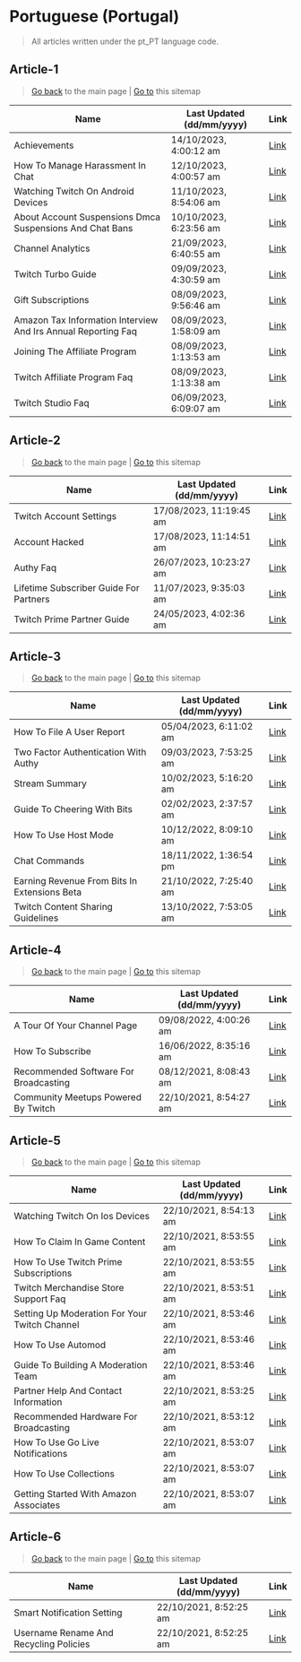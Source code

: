 # Portuguese (Portugal)
> All articles written under the pt_PT language code. 

## Article-1
> [Go back](../README.md) to the main page | [Go to](https://help.twitch.tv/s/sitemap-topicarticle-1.xml) this sitemap

| Name                                                          | Last Updated (dd/mm/yyyy) | Link                                                                                                                   |
|---------------------------------------------------------------|---------------------------|------------------------------------------------------------------------------------------------------------------------|
| Achievements                                                  | 14/10/2023, 4:00:12 am    | [Link](https://help.twitch.tv/s/article/achievements?language=pt_PT)                                                   |
| How To Manage Harassment In Chat                              | 12/10/2023, 4:00:57 am    | [Link](https://help.twitch.tv/s/article/how-to-manage-harassment-in-chat?language=pt_PT)                               |
| Watching Twitch On Android Devices                            | 11/10/2023, 8:54:06 am    | [Link](https://help.twitch.tv/s/article/watching-twitch-on-android-devices?language=pt_PT)                             |
| About Account Suspensions Dmca Suspensions And Chat Bans      | 10/10/2023, 6:23:56 am    | [Link](https://help.twitch.tv/s/article/about-account-suspensions-dmca-suspensions-and-chat-bans?language=pt_PT)       |
| Channel Analytics                                             | 21/09/2023, 6:40:55 am    | [Link](https://help.twitch.tv/s/article/channel-analytics?language=pt_PT)                                              |
| Twitch Turbo Guide                                            | 09/09/2023, 4:30:59 am    | [Link](https://help.twitch.tv/s/article/twitch-turbo-guide?language=pt_PT)                                             |
| Gift Subscriptions                                            | 08/09/2023, 9:56:46 am    | [Link](https://help.twitch.tv/s/article/gift-subscriptions?language=pt_PT)                                             |
| Amazon Tax Information Interview And Irs Annual Reporting Faq | 08/09/2023, 1:58:09 am    | [Link](https://help.twitch.tv/s/article/amazon-tax-information-interview-and-irs-annual-reporting-faq?language=pt_PT)  |
| Joining The Affiliate Program                                 | 08/09/2023, 1:13:53 am    | [Link](https://help.twitch.tv/s/article/joining-the-affiliate-program?language=pt_PT)                                  |
| Twitch Affiliate Program Faq                                  | 08/09/2023, 1:13:38 am    | [Link](https://help.twitch.tv/s/article/twitch-affiliate-program-faq?language=pt_PT)                                   |
| Twitch Studio Faq                                             | 06/09/2023, 6:09:07 am    | [Link](https://help.twitch.tv/s/article/twitch-studio-faq?language=pt_PT)                                              |



## Article-2
> [Go back](../README.md) to the main page | [Go to](https://help.twitch.tv/s/sitemap-topicarticle-2.xml) this sitemap

| Name                                   | Last Updated (dd/mm/yyyy) | Link                                                                                            |
|----------------------------------------|---------------------------|-------------------------------------------------------------------------------------------------|
| Twitch Account Settings                | 17/08/2023, 11:19:45 am   | [Link](https://help.twitch.tv/s/article/twitch-account-settings?language=pt_PT)                 |
| Account Hacked                         | 17/08/2023, 11:14:51 am   | [Link](https://help.twitch.tv/s/article/account-hacked?language=pt_PT)                          |
| Authy Faq                              | 26/07/2023, 10:23:27 am   | [Link](https://help.twitch.tv/s/article/authy-faq?language=pt_PT)                               |
| Lifetime Subscriber Guide For Partners | 11/07/2023, 9:35:03 am    | [Link](https://help.twitch.tv/s/article/lifetime-subscriber-guide-for-partners?language=pt_PT)  |
| Twitch Prime Partner Guide             | 24/05/2023, 4:02:36 am    | [Link](https://help.twitch.tv/s/article/twitch-prime-partner-guide?language=pt_PT)              |



## Article-3
> [Go back](../README.md) to the main page | [Go to](https://help.twitch.tv/s/sitemap-topicarticle-3.xml) this sitemap

| Name                                         | Last Updated (dd/mm/yyyy) | Link                                                                                                  |
|----------------------------------------------|---------------------------|-------------------------------------------------------------------------------------------------------|
| How To File A User Report                    | 05/04/2023, 6:11:02 am    | [Link](https://help.twitch.tv/s/article/how-to-file-a-user-report?language=pt_PT)                     |
| Two Factor Authentication With Authy         | 09/03/2023, 7:53:25 am    | [Link](https://help.twitch.tv/s/article/two-factor-authentication-with-authy?language=pt_PT)          |
| Stream Summary                               | 10/02/2023, 5:16:20 am    | [Link](https://help.twitch.tv/s/article/stream-summary?language=pt_PT)                                |
| Guide To Cheering With Bits                  | 02/02/2023, 2:37:57 am    | [Link](https://help.twitch.tv/s/article/guide-to-cheering-with-bits?language=pt_PT)                   |
| How To Use Host Mode                         | 10/12/2022, 8:09:10 am    | [Link](https://help.twitch.tv/s/article/how-to-use-host-mode?language=pt_PT)                          |
| Chat Commands                                | 18/11/2022, 1:36:54 pm    | [Link](https://help.twitch.tv/s/article/chat-commands?language=pt_PT)                                 |
| Earning Revenue From Bits In Extensions Beta | 21/10/2022, 7:25:40 am    | [Link](https://help.twitch.tv/s/article/earning-revenue-from-bits-in-extensions-beta?language=pt_PT)  |
| Twitch Content Sharing Guidelines            | 13/10/2022, 7:53:05 am    | [Link](https://help.twitch.tv/s/article/twitch-content-sharing-guidelines?language=pt_PT)             |



## Article-4
> [Go back](../README.md) to the main page | [Go to](https://help.twitch.tv/s/sitemap-topicarticle-4.xml) this sitemap

| Name                                  | Last Updated (dd/mm/yyyy) | Link                                                                                           |
|---------------------------------------|---------------------------|------------------------------------------------------------------------------------------------|
| A Tour Of Your Channel Page           | 09/08/2022, 4:00:26 am    | [Link](https://help.twitch.tv/s/article/a-tour-of-your-channel-page?language=pt_PT)            |
| How To Subscribe                      | 16/06/2022, 8:35:16 am    | [Link](https://help.twitch.tv/s/article/how-to-subscribe?language=pt_PT)                       |
| Recommended Software For Broadcasting | 08/12/2021, 8:08:43 am    | [Link](https://help.twitch.tv/s/article/recommended-software-for-broadcasting?language=pt_PT)  |
| Community Meetups Powered By Twitch   | 22/10/2021, 8:54:27 am    | [Link](https://help.twitch.tv/s/article/community-meetups-powered-by-twitch?language=pt_PT)    |



## Article-5
> [Go back](../README.md) to the main page | [Go to](https://help.twitch.tv/s/sitemap-topicarticle-5.xml) this sitemap

| Name                                          | Last Updated (dd/mm/yyyy) | Link                                                                                                   |
|-----------------------------------------------|---------------------------|--------------------------------------------------------------------------------------------------------|
| Watching Twitch On Ios Devices                | 22/10/2021, 8:54:13 am    | [Link](https://help.twitch.tv/s/article/watching-twitch-on-ios-devices?language=pt_PT)                 |
| How To Claim In Game Content                  | 22/10/2021, 8:53:55 am    | [Link](https://help.twitch.tv/s/article/how-to-claim-in-game-content?language=pt_PT)                   |
| How To Use Twitch Prime Subscriptions         | 22/10/2021, 8:53:55 am    | [Link](https://help.twitch.tv/s/article/how-to-use-twitch-prime-subscriptions?language=pt_PT)          |
| Twitch Merchandise Store Support Faq          | 22/10/2021, 8:53:51 am    | [Link](https://help.twitch.tv/s/article/twitch-merchandise-store-support-faq?language=pt_PT)           |
| Setting Up Moderation For Your Twitch Channel | 22/10/2021, 8:53:46 am    | [Link](https://help.twitch.tv/s/article/setting-up-moderation-for-your-twitch-channel?language=pt_PT)  |
| How To Use Automod                            | 22/10/2021, 8:53:46 am    | [Link](https://help.twitch.tv/s/article/how-to-use-automod?language=pt_PT)                             |
| Guide To Building A Moderation Team           | 22/10/2021, 8:53:46 am    | [Link](https://help.twitch.tv/s/article/guide-to-building-a-moderation-team?language=pt_PT)            |
| Partner Help And Contact Information          | 22/10/2021, 8:53:25 am    | [Link](https://help.twitch.tv/s/article/partner-help-and-contact-information?language=pt_PT)           |
| Recommended Hardware For Broadcasting         | 22/10/2021, 8:53:12 am    | [Link](https://help.twitch.tv/s/article/recommended-hardware-for-broadcasting?language=pt_PT)          |
| How To Use Go Live Notifications              | 22/10/2021, 8:53:07 am    | [Link](https://help.twitch.tv/s/article/how-to-use-go-live-notifications?language=pt_PT)               |
| How To Use Collections                        | 22/10/2021, 8:53:07 am    | [Link](https://help.twitch.tv/s/article/how-to-use-collections?language=pt_PT)                         |
| Getting Started With Amazon Associates        | 22/10/2021, 8:53:07 am    | [Link](https://help.twitch.tv/s/article/getting-started-with-amazon-associates?language=pt_PT)         |



## Article-6
> [Go back](../README.md) to the main page | [Go to](https://help.twitch.tv/s/sitemap-topicarticle-6.xml) this sitemap

| Name                                   | Last Updated (dd/mm/yyyy) | Link                                                                                            |
|----------------------------------------|---------------------------|-------------------------------------------------------------------------------------------------|
| Smart Notification Setting             | 22/10/2021, 8:52:25 am    | [Link](https://help.twitch.tv/s/article/smart-notification-setting?language=pt_PT)              |
| Username Rename And Recycling Policies | 22/10/2021, 8:52:25 am    | [Link](https://help.twitch.tv/s/article/username-rename-and-recycling-policies?language=pt_PT)  |



